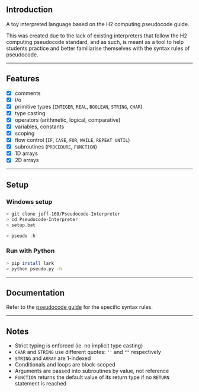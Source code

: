 ## Introduction

A toy interpreted language based on the H2 computing pseudocode guide.  
  
This was created due to the lack of existing interpreters that follow the H2 computing pseudocode standard, and as such, is meant as a tool to help students practice and better familiarise themselves with the syntax rules of pseudocode.  

---

## Features

- [x] comments  
- [x] i/o    
- [x] primitive types (`INTEGER`, `REAL`, `BOOLEAN`, `STRING`, `CHAR`)  
- [x] type casting  
- [x] operators (arithmetic, logical, comparative)
- [x] variables, constants  
- [x] scoping
- [x] flow control (`IF`, `CASE`, `FOR`, `WHILE`, `REPEAT UNTIL`)  
- [x] subroutines (`PROCEDURE`, `FUNCTION`)
- [x] 1D arrays
- [x] 2D arrays

---

## Setup

### Windows setup
```bash
> git clone jeff-160/Pseudocode-Interpreter
> cd Pseudocode-Interpreter
> setup.bat

> pseudo -h
```

### Run with Python
```bash
> pip install lark
> python pseudo.py -h
```

--- 

## Documentation

Refer to the [pseudocode guide](documentation.pdf) for the specific syntax rules.  

--- 

## Notes

- Strict typing is enforced (ie. no implicit type casting)
- `CHAR` and `STRING` use different quotes: `''` and `""` respectively
- `STRING` and `ARRAY` are 1-indexed
- Conditionals and loops are block-scoped
- Arguments are passed into subroutines by value, not reference
- `FUNCTION` returns the default value of its return type if no `RETURN` statement is reached